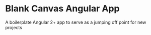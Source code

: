 # Blank Canvas Angular App

A boilerplate Angular 2+ app to serve as a jumping off point for new projects